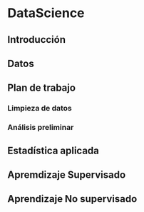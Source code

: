 # DataScience
## Introducción

## Datos

## Plan de trabajo

### Limpieza de datos

### Análisis preliminar

## Estadística aplicada

## Apremdizaje Supervisado

## Aprendizaje No supervisado

